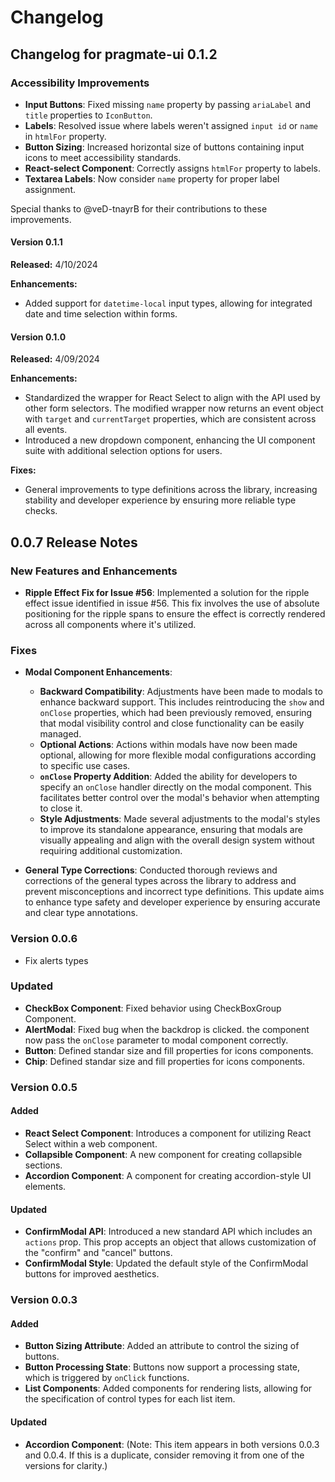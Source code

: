 # Changelog

## Changelog for pragmate-ui 0.1.2

### Accessibility Improvements

-   **Input Buttons**: Fixed missing `name` property by passing `ariaLabel` and `title` properties to `IconButton`.
-   **Labels**: Resolved issue where labels weren't assigned `input id` or `name` in `htmlFor` property.
-   **Button Sizing**: Increased horizontal size of buttons containing input icons to meet accessibility standards.
-   **React-select Component**: Correctly assigns `htmlFor` property to labels.
-   **Textarea Labels**: Now consider `name` property for proper label assignment.

Special thanks to @veD-tnayrB for their contributions to these improvements.

#### Version 0.1.1

**Released:** 4/10/2024

**Enhancements:**

-   Added support for `datetime-local` input types, allowing for integrated date and time selection within forms.

#### Version 0.1.0

**Released:** 4/09/2024

**Enhancements:**

-   Standardized the wrapper for React Select to align with the API used by other form selectors. The modified wrapper
    now returns an event object with `target` and `currentTarget` properties, which are consistent across all events.
-   Introduced a new dropdown component, enhancing the UI component suite with additional selection options for users.

**Fixes:**

-   General improvements to type definitions across the library, increasing stability and developer experience by
    ensuring more reliable type checks.

## 0.0.7 Release Notes

### New Features and Enhancements

-   **Ripple Effect Fix for Issue #56**: Implemented a solution for the ripple effect issue identified in issue #56.
    This fix involves the use of absolute positioning for the ripple spans to ensure the effect is correctly rendered
    across all components where it's utilized.

### Fixes

-   **Modal Component Enhancements**:

    -   **Backward Compatibility**: Adjustments have been made to modals to enhance backward support. This includes
        reintroducing the `show` and `onClose` properties, which had been previously removed, ensuring that modal
        visibility control and close functionality can be easily managed.
    -   **Optional Actions**: Actions within modals have now been made optional, allowing for more flexible modal
        configurations according to specific use cases.
    -   **`onClose` Property Addition**: Added the ability for developers to specify an `onClose` handler directly on
        the modal component. This facilitates better control over the modal's behavior when attempting to close it.
    -   **Style Adjustments**: Made several adjustments to the modal's styles to improve its standalone appearance,
        ensuring that modals are visually appealing and align with the overall design system without requiring
        additional customization.

-   **General Type Corrections**: Conducted thorough reviews and corrections of the general types across the library to
    address and prevent misconceptions and incorrect type definitions. This update aims to enhance type safety and
    developer experience by ensuring accurate and clear type annotations.

### Version 0.0.6

-   Fix alerts types

### Updated

-   **CheckBox Component**: Fixed behavior using CheckBoxGroup Component.
-   **AlertModal**: Fixed bug when the backdrop is clicked. the component now pass the `onClose` parameter to modal
    component correctly.
-   **Button**: Defined standar size and fill properties for icons components.
-   **Chip**: Defined standar size and fill properties for icons components.

### Version 0.0.5

#### Added

-   **React Select Component**: Introduces a component for utilizing React Select within a web component.
-   **Collapsible Component**: A new component for creating collapsible sections.
-   **Accordion Component**: A component for creating accordion-style UI elements.

#### Updated

-   **ConfirmModal API**: Introduced a new standard API which includes an `actions` prop. This prop accepts an object
    that allows customization of the "confirm" and "cancel" buttons.
-   **ConfirmModal Style**: Updated the default style of the ConfirmModal buttons for improved aesthetics.

### Version 0.0.3

#### Added

-   **Button Sizing Attribute**: Added an attribute to control the sizing of buttons.
-   **Button Processing State**: Buttons now support a processing state, which is triggered by `onClick` functions.
-   **List Components**: Added components for rendering lists, allowing for the specification of control types for each
    list item.

#### Updated

-   **Accordion Component**: (Note: This item appears in both versions 0.0.3 and 0.0.4. If this is a duplicate, consider
    removing it from one of the versions for clarity.)
